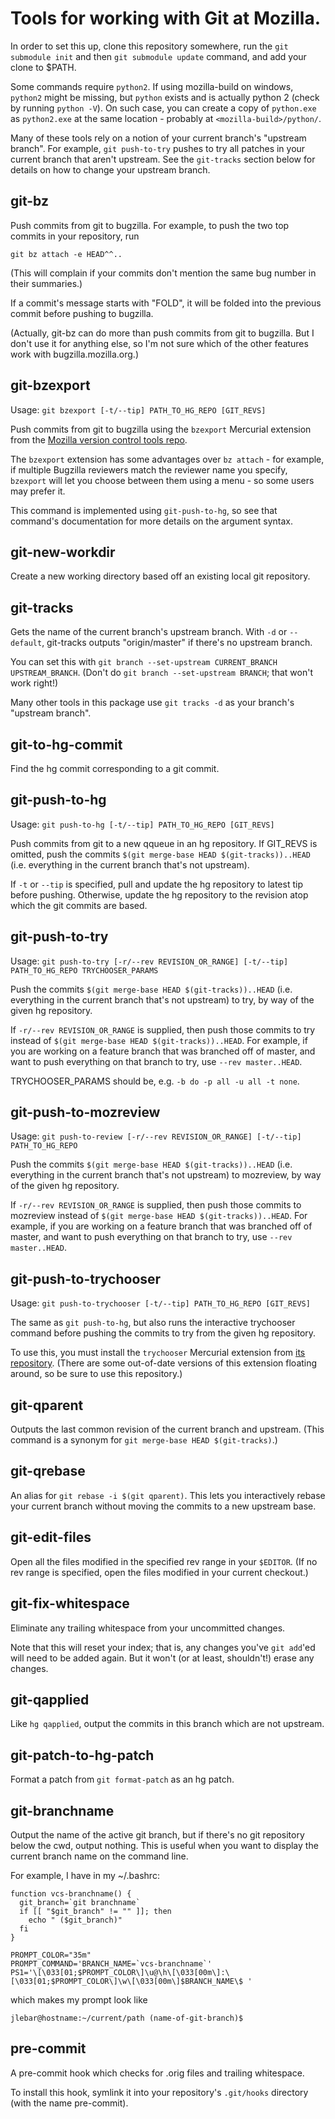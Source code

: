 # Tools for working with Git at Mozilla.

In order to set this up, clone this repository somewhere,
run the `git submodule init` and then `git submodule update`
command, and add your clone to $PATH.

Some commands require `python2`. If using mozilla-build on windows, `python2`
might be missing, but `python` exists and is actually python 2 (check by running
`python -V`). On such case, you can create a copy of `python.exe` as `python2.exe`
at the same location - probably at `<mozilla-build>/python/`.

Many of these tools rely on a notion of your current branch's "upstream
branch".  For example, `git push-to-try` pushes to try all patches in your
current branch that aren't upstream.  See the `git-tracks` section below for
details on how to change your upstream branch.

## git-bz

Push commits from git to bugzilla.  For example, to push the two top commits in
your repository, run

    git bz attach -e HEAD^^..

(This will complain if your commits don't mention the same bug number in their
summaries.)

If a commit's message starts with "FOLD", it will be folded into the previous
commit before pushing to bugzilla.

(Actually, git-bz can do more than push commits from git to bugzilla.  But I
don't use it for anything else, so I'm not sure which of the other features
work with bugzilla.mozilla.org.)

## git-bzexport

Usage: `git bzexport [-t/--tip] PATH_TO_HG_REPO [GIT_REVS]`

Push commits from git to bugzilla using the `bzexport` Mercurial extension from
the [Mozilla version control tools repo](https://hg.mozilla.org/hgcustom/version-control-tools).

The `bzexport` extension has some advantages over `bz attach` - for example, if
multiple Bugzilla reviewers match the reviewer name you specify, `bzexport` will
let you choose between them using a menu - so some users may prefer it.

This command is implemented using `git-push-to-hg`, so see that command's
documentation for more details on the argument syntax.

## git-new-workdir

Create a new working directory based off an existing local git repository.

## git-tracks

Gets the name of the current branch's upstream branch.  With `-d` or
`--default`, git-tracks outputs "origin/master" if there's no upstream branch.

You can set this with `git branch --set-upstream CURRENT_BRANCH
UPSTREAM_BRANCH`.  (Don't do `git branch --set-upstream BRANCH`; that won't
work right!)

Many other tools in this package use `git tracks -d` as your branch's "upstream
branch".

## git-to-hg-commit

Find the hg commit corresponding to a git commit.

## git-push-to-hg

Usage: `git push-to-hg [-t/--tip] PATH_TO_HG_REPO [GIT_REVS]`

Push commits from git to a new qqueue in an hg repository.  If GIT\_REVS is
omitted, push the commits `$(git merge-base HEAD $(git-tracks))..HEAD` (i.e.
everything in the current branch that's not upstream).

If `-t` or `--tip` is specified, pull and update the hg repository to latest
tip before pushing.  Otherwise, update the hg repository to the revision atop
which the git commits are based.

## git-push-to-try

Usage: `git push-to-try [-r/--rev REVISION_OR_RANGE] [-t/--tip] PATH_TO_HG_REPO TRYCHOOSER_PARAMS`

Push the commits `$(git merge-base HEAD $(git-tracks))..HEAD` (i.e. everything
in the current branch that's not upstream) to try, by way of the given hg
repository.

If `-r/--rev REVISION_OR_RANGE` is supplied, then push those commits to try
instead of `$(git merge-base HEAD $(git-tracks))..HEAD`. For example, if you are
working on a feature branch that was branched off of master, and want to push
everything on that branch to try, use `--rev master..HEAD`.

TRYCHOOSER\_PARAMS should be, e.g. `-b do -p all -u all -t none`.

## git-push-to-mozreview

Usage: `git push-to-review [-r/--rev REVISION_OR_RANGE] [-t/--tip] PATH_TO_HG_REPO`

Push the commits `$(git merge-base HEAD $(git-tracks))..HEAD` (i.e. everything
in the current branch that's not upstream) to mozreview, by way of the given hg
repository.

If `-r/--rev REVISION_OR_RANGE` is supplied, then push those commits to mozreview
instead of `$(git merge-base HEAD $(git-tracks))..HEAD`. For example, if you are
working on a feature branch that was branched off of master, and want to push
everything on that branch to try, use `--rev master..HEAD`.

## git-push-to-trychooser

Usage: `git push-to-trychooser [-t/--tip] PATH_TO_HG_REPO [GIT_REVS]`

The same as `git push-to-hg`, but also runs the interactive trychooser command
before pushing the commits to try from the given hg repository.

To use this, you must install the `trychooser` Mercurial extension from
[its repository](https://bitbucket.org/sfink/trychooser). (There are some
out-of-date versions of this extension floating around, so be sure to use this
repository.)

## git-qparent

Outputs the last common revision of the current branch and upstream.
(This command is a synonym for `git merge-base HEAD $(git-tracks)`.)

## git-qrebase

An alias for `git rebase -i $(git qparent)`.  This lets you interactively
rebase your current branch without moving the commits to a new upstream base.

## git-edit-files

Open all the files modified in the specified rev range in your `$EDITOR`.  (If
no rev range is specified, open the files modified in your current checkout.)

## git-fix-whitespace

Eliminate any trailing whitespace from your uncommitted changes.

Note that this will reset your index; that is, any changes you've `git add`'ed
will need to be added again.  But it won't (or at least, shouldn't!) erase
any changes.

## git-qapplied

Like `hg qapplied`, output the commits in this branch which are not upstream.

## git-patch-to-hg-patch

Format a patch from `git format-patch` as an hg patch.

## git-branchname

Output the name of the active git branch, but if there's no git repository
below the cwd, output nothing.  This is useful when you want to display the
current branch name on the command line.

For example, I have in my ~/.bashrc:

    function vcs-branchname() {
      git_branch=`git branchname`
      if [[ "$git_branch" != "" ]]; then
        echo " ($git_branch)"
      fi
    }

    PROMPT_COLOR="35m"
    PROMPT_COMMAND='BRANCH_NAME=`vcs-branchname`'
    PS1='\[\033[01;$PROMPT_COLOR\]\u@\h\[\033[00m\]:\[\033[01;$PROMPT_COLOR\]\w\[\033[00m\]$BRANCH_NAME\$ '

which makes my prompt look like

    jlebar@hostname:~/current/path (name-of-git-branch)$

## pre-commit

A pre-commit hook which checks for .orig files and trailing whitespace.

To install this hook, symlink it into your repository's `.git/hooks` directory (with the name pre-commit).
